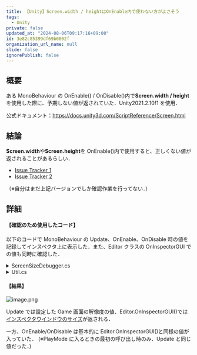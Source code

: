 ```yaml
---
title: 【Unity】Screen.width / heightはOnEnable内で使わない方がよさそう
tags:
  - Unity
private: false
updated_at: "2024-08-06T09:17:16+09:00"
id: 3e82c85399df69b0002f
organization_url_name: null
slide: false
ignorePublish: false
---
```


## 概要

ある MonoBehaviour の OnEnable() / OnDisable()内で<b>Screen.width / height</b>を使用した際に、予期しない値が返されていた．Unity2021.2.10f1 を使用．

公式ドキュメント：https://docs.unity3d.com/ScriptReference/Screen.html

## 結論

<b>Screen.width</b>や<b>Screen.height</b>を OnEnable()内で使用すると、正しくない値が返されることがあるらしい．

- [Issue Tracker 1](https://issuetracker.unity3d.com/issues/screen-dot-width-and-screen-dot-height-values-in-onenable-function-are-incorrect)
- [Issue Tracker 2](https://issuetracker.unity3d.com/issues/screen-dot-width-slash-screen-dot-height-in-onenable-shows-inspector-window-size-when-the-component-is-enabled-by-a-toggle-in-inspector-window)

（※自分はまだ上記バージョンでしか確認作業を行ってない．）

## 詳細

#### 【確認のため使用したコード】

以下のコードで MonoBehaviour の Update、OnEnable、OnDisable 時の値を記録してインスペクタ上に表示した．また、Editor クラスの OnInspectorGUI での値も同時に確認した．

<details> <summary>ScreenSizeDebugger.cs</summary>

```csharp
using System.Collections.Generic;
using UnityEngine;
using System;
#if UNITY_EDITOR
using UnityEditor;
#endif

//[ExecuteAlways]  // ※ExecuteAlwaysでもほぼ同様の結果だった
public class ScreenSizeDebugger: MonoBehaviour{

    // サイズの記録
    public Vector2 size_Update;
    public Vector2 size_OnEnable;
    public Vector2 size_OnDisable;

    //
    public DateTime lastEnableTime = DateTime.MinValue;
    public DateTime lastDisableTime = DateTime.MinValue;

    private void Update() {
        size_Update =  new Vector2(Screen.width, Screen.height);
    }

    private void OnEnable() {
        size_OnEnable =  new Vector2(Screen.width, Screen.height);
        lastEnableTime = DateTime.Now;
    }

    private void OnDisable() {
        size_OnDisable =  new Vector2(Screen.width, Screen.height);
        lastDisableTime = DateTime.Now;
    }
}

#if UNITY_EDITOR
[CustomEditor(typeof(ScreenSizeDebugger))]
public class ScreenSizeDebuggerEditor : Editor {

    public override void OnInspectorGUI() {
        var instance = target as ScreenSizeDebugger;

        // MonoBehaviour
        var modeText = Application.isPlaying ? "Play mode" : "Edit mode";
        DrawScreenSizeInfo($"MonoBehaviour.<b>Update</b> ({modeText})", instance.size_Update.x, instance.size_Update.y);

        DrawScreenSizeInfo($"MonoBehaviour.<b>OnEnable</b> ({modeText})", instance.size_OnEnable.x, instance.size_OnEnable.y);
        EditorGUILayout.LabelField($"elaposed time {(DateTime.Now - instance.lastEnableTime).ToString("ss")} [s]");

        DrawScreenSizeInfo($"MonoBehaviour.<b>OnDisable</b> ({modeText})", instance.size_OnDisable.x, instance.size_OnDisable.y);
        EditorGUILayout.LabelField($"elaposed time {(DateTime.Now - instance.lastDisableTime).ToString("ss")} [s]");


        // Editor
        DrawScreenSizeInfo($"Editor.OnInspector", Screen.width, Screen.height);

        EditorUtil.GUI.HorizontalLine();
        // -------------------

        // インスペクタが表示されている画面の解像度
        EditorGUILayout.LabelField("Current Resolution", $"{Screen.currentResolution.width} x {Screen.currentResolution.height} @ {Screen.currentResolution.refreshRate}Hz");

        // 登録されている全ての解像度
        EditorGUILayout.LabelField("Supported Resolutions:");
        using (new EditorGUI.IndentLevelScope()) {
            foreach (var resolution in Screen.resolutions) {
                EditorGUILayout.LabelField($"{resolution.width} x {resolution.height} @ {resolution.refreshRate}Hz");
            }
        }
    }

    private void DrawScreenSizeInfo(string labelText, float width, float height) {
        EditorUtil.GUI.HorizontalLine();

        // SCREEN SIZE
        EditorGUILayout.LabelField(labelText, Styles.label);
        using (new EditorGUILayout.VerticalScope(GUI.skin.box))
        using (new EditorGUI.IndentLevelScope()) {
            EditorGUILayout.LabelField("Screen Width", width.ToString(), Styles.label);
            EditorGUILayout.LabelField("Screen Height", height.ToString(), Styles.label);
        }
    }

    private static class Styles {
        public static GUIStyle label;
        static Styles() {
            label = new GUIStyle(GUI.skin.label) {
                richText = true,
            };
        }
    }
}
#endif
```

</details>

<details> <summary>Util.cs</summary>

```util.cs
public static partial class EditorUtil {
    public static partial class GUI {

        /// <summary>
        /// 仕切り線を表示する
        /// </summary>
        public static void HorizontalLine(Color color, int thickness = 1, int padding = 10) {

            using (new EditorGUILayout.HorizontalScope()) {
                var splitterRect = EditorGUILayout.GetControlRect(false, GUILayout.Height(thickness + padding));
                splitterRect = EditorGUI.IndentedRect(splitterRect);
                splitterRect.height = thickness;
                splitterRect.y += padding / 2;

                EditorGUI.DrawRect(splitterRect, color);
            }
        }
    }
}
```

</details>

#### 【結果】

![image.png](https://qiita-image-store.s3.ap-northeast-1.amazonaws.com/0/1596227/2e01c30d-234b-790e-f01a-670a2d9b61ed.png)

Update では設定した Game 画面の解像度の値、Editor.OnInspectorGUI()では<u>インスペクタウインドウのサイズ</u>が返される．

一方、OnEnable/OnDisable は基本的に Editor.OnInspectorGUI()と同様の値が入っていた．
(※PlayMode に入るときの最初の呼び出し時のみ、Update と同じ値だった．)
